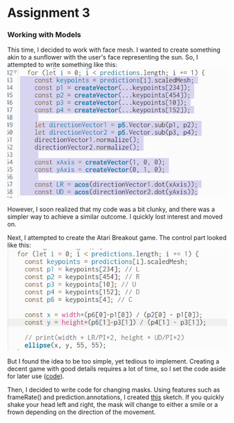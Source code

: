 # Assignment 3

### Working with Models

This time, I decided to work with face mesh. I wanted to create something akin to a sunflower with the user's face representing the sun. So, I attempted to write something like this:  
<img src="./0.png" width="600px"/>

However, I soon realized that my code was a bit clunky, and there was a simpler way to achieve a similar outcome. I quickly lost interest and moved on.

Next, I attempted to create the Atari Breakout game. The control part looked like this:
<img src="./1.png" width="600px"/>

But I found the idea to be too simple, yet tedious to implement. Creating a decent game with good details requires a lot of time, so I set the code aside for later use ([code](https://editor.p5js.org/ob2sd/sketches/5YlGqCgd_)).

Then, I decided to write code for changing masks. Using features such as frameRate() and prediction.annotations, I created [this](https://editor.p5js.org/ob2sd/sketches/PcXJMV0z1) sketch. If you quickly shake your head left and right, the mask will change to either a smile or a frown depending on the direction of the movement.
